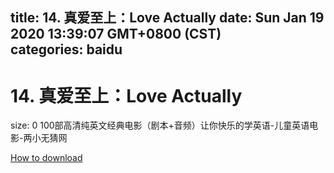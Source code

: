 
title: 14. 真爱至上：Love Actually
date: Sun Jan 19 2020 13:39:07 GMT+0800 (CST)    
categories: baidu
---

# 14. 真爱至上：Love Actually
size: 0
 100部高清纯英文经典电影（剧本+音频）让你快乐的学英语-儿童英语电影-两小无猜网
 

[How to download](https://bpcam.bemobtrk.com/go/2ceec3aa-1ca2-46d6-b9ff-aaa5c184517c?jno=3184)